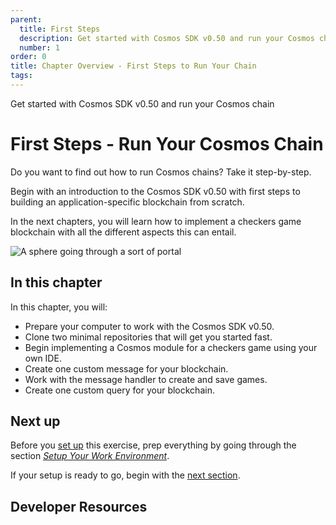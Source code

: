 ```yaml
---
parent:
  title: First Steps
  description: Get started with Cosmos SDK v0.50 and run your Cosmos chain
  number: 1
order: 0
title: Chapter Overview - First Steps to Run Your Chain
tags:
---
```


<div class="tm-overline tm-rf-1 tm-lh-title tm-medium tm-muted">Get started with Cosmos SDK v0.50 and run your Cosmos chain</div>
<h1 class="mt-4 mb-6">First Steps - Run Your Cosmos Chain</h1>

Do you want to find out how to run Cosmos chains? Take it step-by-step.

Begin with an introduction to the Cosmos SDK v0.50 with first steps to building an application-specific blockchain from scratch.

In the next chapters, you will learn how to implement a checkers game blockchain with all the different aspects this can entail.

![A sphere going through a sort of portal](/hands-on-exercise/1-ignite-cli/images/cosmos_dev_portal_module-05-lp.png)

## In this chapter

<HighlightBox type="learning">

In this chapter, you will:

* Prepare your computer to work with the Cosmos SDK v0.50.
* Clone two minimal repositories that will get you started fast.
* Begin implementing a Cosmos module for a checkers game using your own IDE.
* Create one custom message for your blockchain.
* Work with the message handler to create and save games.
* Create one custom query for your blockchain.

</HighlightBox>

<card-module/>

## Next up

Before you [set up](./1-preparation.md) this exercise, prep everything by going through the section _[Setup Your Work Environment](/tutorials/2-setup/index.md)_.

If your setup is ready to go, begin with the [next section](./1-ignitecli.md).

## Developer Resources

<div v-for="resource in $themeConfig.resources">
  <Resource
    :title="resource.title"
    :description="resource.description"
    :links="resource.links"
    :image="resource.image"
    :large="true"
  />
  <br/>
</div>
